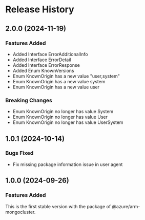 # Release History
    
## 2.0.0 (2024-11-19)
    
### Features Added

  - Added Interface ErrorAdditionalInfo
  - Added Interface ErrorDetail
  - Added Interface ErrorResponse
  - Added Enum KnownVersions
  - Enum KnownOrigin has a new value "user,system"
  - Enum KnownOrigin has a new value system
  - Enum KnownOrigin has a new value user

### Breaking Changes

  - Enum KnownOrigin no longer has value System
  - Enum KnownOrigin no longer has value User
  - Enum KnownOrigin no longer has value UserSystem
    
    
## 1.0.1 (2024-10-14)

### Bugs Fixed
- Fix missing package information issue in user agent

## 1.0.0 (2024-09-26)

### Features Added

This is the first stable version with the package of @azure/arm-mongocluster.
